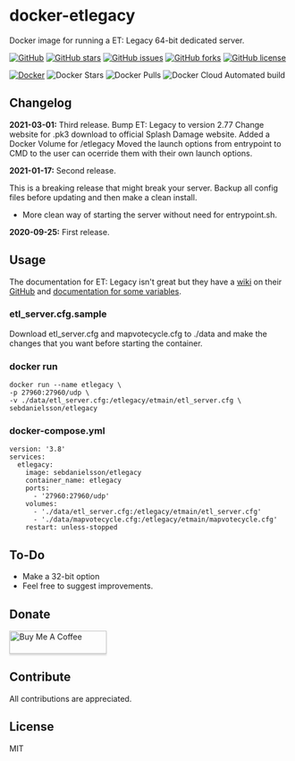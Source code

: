 # docker-etlegacy
Docker image for running a ET: Legacy 64-bit dedicated server.

[![GitHub](https://img.shields.io/badge/github-blue?style=flat&color=grey&logo=github)](https://github.com/SebDanielsson/docker-etlegacy)
[![GitHub stars](https://img.shields.io/github/stars/SebDanielsson/docker-etlegacy?style=flat&color=blue&logo=github)](https://github.com/SebDanielsson/docker-etlegacy/stargazers)
[![GitHub issues](https://img.shields.io/github/issues/SebDanielsson/docker-etlegacy?style=flat&color=blue&logo=github)](https://github.com/SebDanielsson/docker-etlegacy/issues)
[![GitHub forks](https://img.shields.io/github/forks/SebDanielsson/docker-etlegacy?style=flat&color=blue&logo=github)](https://github.com/SebDanielsson/docker-etlegacy/network)
[![GitHub license](https://img.shields.io/github/license/SebDanielsson/docker-etlegacy?style=flat&color=blue&logo=github)](https://github.com/SebDanielsson/docker-etlegacy/blob/master/LICENSE)

[![Docker](https://img.shields.io/badge/docker-blue?style=flat&color=grey&logo=docker)](https://hub.docker.com/r/sebdanielsson/etlegacy)
![Docker Stars](https://img.shields.io/docker/stars/sebdanielsson/etlegacy?style=flat&color=blue&logo=docker&label=stars)
![Docker Pulls](https://img.shields.io/docker/pulls/sebdanielsson/etlegacy?style=flat&color=blue&logo=docker&label=pulls)
![Docker Cloud Automated build](https://img.shields.io/docker/cloud/automated/sebdanielsson/etlegacy?style=flat&color=blue&logo=docker&label=build)

## Changelog
**2021-03-01:** Third release.
Bump ET: Legacy to version 2.77
Change website for .pk3 download to official Splash Damage website.
Added a Docker Volume for /etlegacy
Moved the launch options from entrypoint to CMD to the user can ocerride them with their own launch options. 

**2021-01-17:** Second release.

This is a breaking release that might break your server. Backup all config files before updating and then make a clean install.
* More clean way of starting the server without need for entrypoint.sh.

**2020-09-25:** First release.

## Usage
The documentation for ET: Legacy isn't great but they have a [wiki](https://github.com/etlegacy/etlegacy/wiki) on their [GitHub](https://github.com/etlegacy/etlegacy) and [documentation for some variables](https://github.com/etlegacy/etlegacy/wiki/Set-up-Features#server).

### etl_server.cfg.sample
Download etl_server.cfg and mapvotecycle.cfg to ./data and make the changes that you want before starting the container.

### docker run
```
docker run --name etlegacy \
-p 27960:27960/udp \
-v ./data/etl_server.cfg:/etlegacy/etmain/etl_server.cfg \
sebdanielsson/etlegacy
```

### docker-compose.yml
```
version: '3.8'
services:
  etlegacy:
    image: sebdanielsson/etlegacy
    container_name: etlegacy
    ports:
      - '27960:27960/udp'
    volumes:
      - './data/etl_server.cfg:/etlegacy/etmain/etl_server.cfg'
      - './data/mapvotecycle.cfg:/etlegacy/etmain/mapvotecycle.cfg'
    restart: unless-stopped
```

## To-Do
* Make a 32-bit option
* Feel free to suggest improvements.

## Donate
<a href="https://buymeacoffee.com/danielsson" target="_blank"><img src="https://www.buymeacoffee.com/assets/img/custom_images/white_img.png" alt="Buy Me A Coffee" style="height: 41px !important;width: 174px !important;box-shadow: 0px 3px 2px 0px rgba(190, 190, 190, 0.5) !important;-webkit-box-shadow: 0px 3px 2px 0px rgba(190, 190, 190, 0.5) !important;" ></a>

## Contribute
All contributions are appreciated.

## License
MIT
